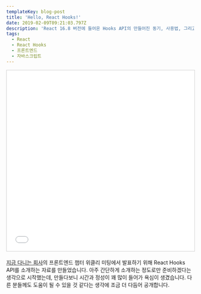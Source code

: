 ```yaml
---
templateKey: blog-post
title: 'Hello, React Hooks!'
date: 2019-02-09T09:21:03.797Z
description: 'React 16.8 버전에 들어온 Hooks API의 만들어진 동기, 사용법, 그리고 내부 동작 방식에 대해 소개하는 발표 자료.'
tags:
  - React
  - React Hooks
  - 프론트엔드
  - 자바스크립트
---
```

<iframe src="//www.slideshare.net/slideshow/embed_code/key/7CnBb3ijCdClzr" width="595" height="485" frameborder="0" marginwidth="0" marginheight="0" scrolling="no" style="border:1px solid #CCC; border-width:1px; margin-bottom:5px; max-width: 100%;" allowfullscreen> </iframe> <div style="margin-bottom:5px"></div>

[지금 다니는 회사](https://toss.im)의 프론트엔드 챕터 위클리 미팅에서 발표하기 위해 React Hooks API를 소개하는 자료를 만들었습니다. 아주 간단하게 소개하는 정도로만 준비하겠다는 생각으로 시작했는데, 만들다보니 시간과 정성이 꽤 많이 들어가 욕심이 생겼습니다. 다른 분들께도 도움이 될 수 있을 것 같다는 생각에 조금 더 다듬어 공개합니다.
